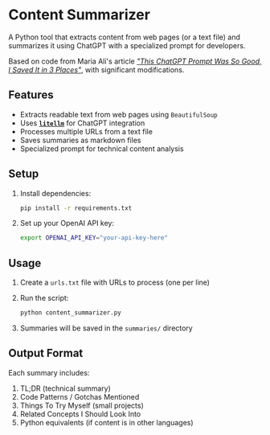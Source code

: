 # Content Summarizer

A Python tool that extracts content from web pages (or a text file) and summarizes it using ChatGPT with a specialized prompt for developers.

Based on code from Maria Ali's article [*"This ChatGPT Prompt Was So Good, I Saved It in 3 Places"*](https://medium.com/gitconnected/this-chatgpt-prompt-was-so-good-i-saved-it-in-3-places-6910bf07f3d2), with significant modifications.

## Features

- Extracts readable text from web pages using `BeautifulSoup`
- Uses [**`litellm`**](https://www.litellm.ai/) for ChatGPT integration
- Processes multiple URLs from a text file
- Saves summaries as markdown files
- Specialized prompt for technical content analysis

## Setup

1. Install dependencies:

   ```bash
   pip install -r requirements.txt
   ```

2. Set up your OpenAI API key:

   ```bash
   export OPENAI_API_KEY="your-api-key-here"
   ```

## Usage

1. Create a `urls.txt` file with URLs to process (one per line)
2. Run the script:

   ```bash
   python content_summarizer.py
   ```

3. Summaries will be saved in the `summaries/` directory

## Output Format

Each summary includes:

1. TL;DR (technical summary)
2. Code Patterns / Gotchas Mentioned
3. Things To Try Myself (small projects)
4. Related Concepts I Should Look Into
5. Python equivalents (if content is in other languages)

<br>
